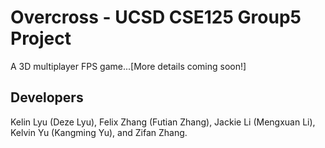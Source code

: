 # Overcross - UCSD CSE125 Group5 Project
A 3D multiplayer FPS game...[More details coming soon!]

## Developers
Kelin Lyu (Deze Lyu), Felix Zhang (Futian Zhang), Jackie Li (Mengxuan Li), Kelvin Yu (Kangming Yu), and Zifan Zhang.

